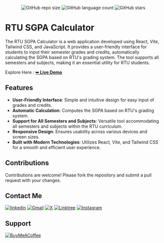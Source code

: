 <div align="center">
  
  ![GitHub repo size](https://img.shields.io/github/repo-size/divyanshdj/Todo-List)
  ![GitHub language count](https://img.shields.io/github/languages/count/divyanshdj/Todo-List)
  ![GitHub stars](https://img.shields.io/github/stars/divyanshdj/Todo-List?style=social)

</div>
<div align="left">

  # RTU SGPA Calculator

  The RTU SGPA Calculator is a web application developed using React, Vite, Tailwind CSS, and JavaScript. It provides a user-friendly interface for students to input their semester grades and credits, automatically calculating the SGPA based on RTU's grading system. The tool supports all semesters and subjects, making it an essential utility for RTU students.

  Explore Here :   <a href="https://todo-work-list.netlify.app/" target="_blank"><strong>➥ Live Demo</strong></a>

## Features

- **User-Friendly Interface**: Simple and intuitive design for easy input of grades and credits.
- **Automatic Calculation**: Computes the SGPA based on RTU's grading system.
- **Support for All Semesters and Subjects**: Versatile tool accommodating all semesters and subjects within the RTU curriculum.
- **Responsive Design**: Ensures usability across various devices and screen sizes.
- **Built with Modern Technologies**: Utilizes React, Vite, and Tailwind CSS for a smooth and efficient user experience.

</div>

<div align="left">

## Contributions
Contributions are welcome! Please fork the repository and submit a pull request with your changes.

## Contact Me
  
  [![linkedin](https://img.shields.io/badge/linkedin-0A66C2?style=for-the-badge&logo=linkedin&logoColor=white)](https://www.linkedin.com/in/divyansh-jain-29712726b)
  [![Gmail](https://img.shields.io/badge/Gmail-D14836?style=for-the-badge&logo=gmail&logoColor=white)](mailto:divyanshjain749@gmail.com)
  [![X](https://img.shields.io/badge/X-%23000000.svg?style=for-the-badge&logo=X&logoColor=white)](https://twitter.com/divyansh_dj3)
  [![Linktree](https://img.shields.io/badge/linktree-1de9b6?style=for-the-badge&logo=linktree&logoColor=white)](https://linktr.ee/divyanshdj)
  [![Instagram](https://img.shields.io/badge/Instagram-%23E4405F.svg?style=for-the-badge&logo=Instagram&logoColor=white)](https://www.instagram.com/mr_divyansh_dj/)
  
</div>

## Support

[![BuyMeACoffee](https://img.shields.io/badge/Buy%20Me%20a%20Coffee-ffdd00?style=for-the-badge&logo=buy-me-a-coffee&logoColor=black)](https://buymeacoffee.com/djboss88347) 

